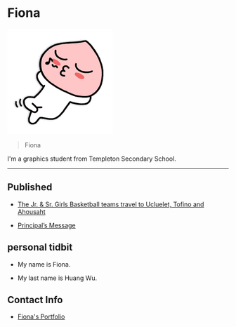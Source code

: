 # Fiona

![](./_assets/emot_051_x3.png)
>Fiona

I'm a graphics student from Templeton Secondary School.

___

## Published
- [The Jr. &amp; Sr. Girls Basketball teams travel to Ucluelet, Tofino and Ahousaht](https://medium.com/@newsletter_54417/the-jr-amp-sr-girls-basketball-teams-travel-to-ucluelet-tofino-and-ahousaht-a58865fc0065)

- [Principal’s Message](https://medium.com/@newsletter_54417/principals-message-dd337e35b4db)

## personal tidbit 
+ My name is Fiona.

+ My last name is Huang Wu.

## Contact Info
- [Fiona's Portfolio](https://sites.google.com/templeton.vsb.bc.ca/fionasportfolio/home)



